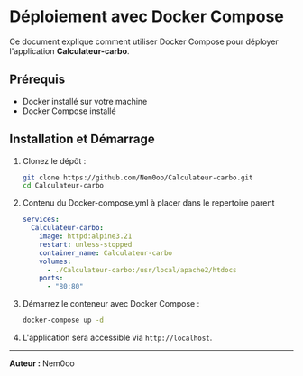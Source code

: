 # Déploiement avec Docker Compose

Ce document explique comment utiliser Docker Compose pour déployer l'application **Calculateur-carbo**.

## Prérequis

- Docker installé sur votre machine
- Docker Compose installé

## Installation et Démarrage

1. Clonez le dépôt :
   ```sh
   git clone https://github.com/Nem0oo/Calculateur-carbo.git
   cd Calculateur-carbo
   ```
2. Contenu du Docker-compose.yml à placer dans le repertoire parent
    ```yaml
    services:
	  Calculateur-carbo:
	    image: httpd:alpine3.21
	    restart: unless-stopped
	    container_name: Calculateur-carbo
	    volumes:
	      - ./Calculateur-carbo:/usr/local/apache2/htdocs
	    ports:
	      - "80:80"
    ```

2. Démarrez le conteneur avec Docker Compose :
   ```sh
   docker-compose up -d
   ```
3. L'application sera accessible via `http://localhost`.

---

**Auteur :** Nem0oo